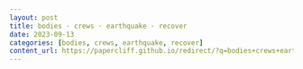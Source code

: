 ```yaml
---
layout: post
title: bodies · crews · earthquake · recover
date: 2023-09-13
categories: [bodies, crews, earthquake, recover]
content_url: https://papercliff.github.io/redirect/?q=bodies+crews+earthquake+recover&tbs=cdr:1,cd_min:9/12/2023,cd_max:9/14/2023
---
```

